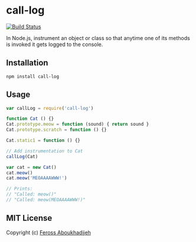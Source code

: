 call-log
==========

[![Build Status](https://travis-ci.org/feross/call-log.png?branch=master)](https://travis-ci.org/feross/call-log)

In Node.js, instrument an object or class so that anytime one of its methods is invoked it gets logged to the console.

## Installation

`npm install call-log`

## Usage

```js
var callLog = require('call-log')

function Cat () {}
Cat.prototype.meow = function (sound) { return sound }
Cat.prototype.scratch = function () {}

Cat.static1 = function () {}

// Add instrumentation to Cat
callLog(Cat)

var cat = new Cat()
cat.meow()
cat.meow('MEOAAAAWWW!')

// Prints:
// "Called: meow()"
// "Called: meow(MEOAAAAWWW!)"

```

## MIT License

Copyright (c) [Feross Aboukhadijeh](http://feross.org)
